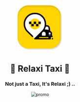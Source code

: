 <p align="center">
  <img src="repo_assets/1.png" alt="logo" height="150"/>
</p>
<h1 align="center" padding="0px 0px 0px 0px">
  🚖 Relaxi Taxi 🚖
</h1>
<h3 align="center">
 Not just a Taxi, It's Relaxi ;) .. 
</h3>
<div align="center">
  <img src="repo_assets/app_promo.png" alt="promo" />
 </div>
